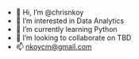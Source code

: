 - 👋 Hi, I’m @chrisnkoy
- 👀 I’m interested in Data Analytics
- 🌱 I’m currently learning Python
- 💞️ I’m looking to collaborate on TBD
- 📫 nkoycm@gmail.com

<!---
chrisnkoy/chrisnkoy is a ✨ special ✨ repository because its `README.md` (this file) appears on your GitHub profile.
You can click the Preview link to take a look at your changes.
--->
